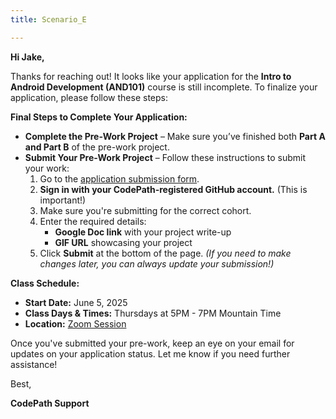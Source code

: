 ```yaml
---
title: Scenario_E

---
```


**Hi Jake,**

Thanks for reaching out! It looks like your application for the **Intro to Android Development (AND101)** course is still incomplete. To finalize your application, please follow these steps:

**Final Steps to Complete Your Application:**
* **Complete the Pre-Work Project** – Make sure you’ve finished both **Part A and Part B** of the pre-work project.
* **Submit Your Pre-Work Project** – Follow these instructions to submit your work:
    1. Go to the [application submission form](https://apply.codepath.org/members/login/?next=/prework/).
    2. **Sign in with your CodePath-registered GitHub account.** (This is important!)
    3. Make sure you're submitting for the correct cohort.
    4. Enter the required details:
        * **Google Doc link** with your project write-up
        * **GIF URL** showcasing your project
    5. Click **Submit** at the bottom of the page.
*(If you need to make changes later, you can always update your submission!)*


**Class Schedule:**
* **Start Date:** June 5, 2025
* **Class Days & Times:** Thursdays at 5PM - 7PM Mountain Time
* **Location:** [Zoom Session](https://us06web.zoom.us/meeting/register/FujF5u3-QF2RPuMeZU5KsA) 

Once you've submitted your pre-work, keep an eye on your email for updates on your application status. Let me know if you need further assistance!

Best,

**CodePath Support**
